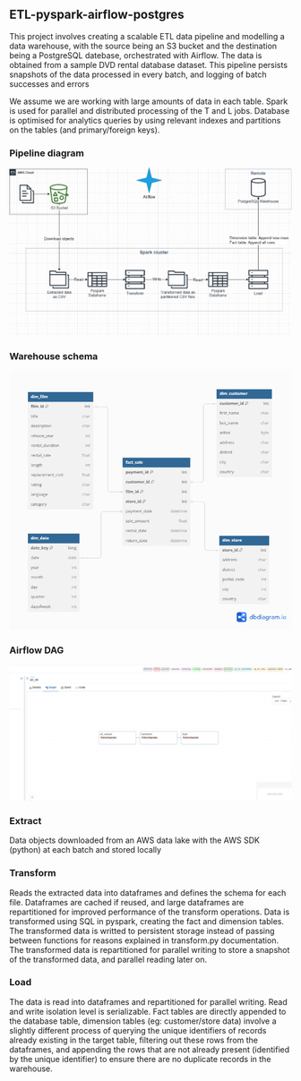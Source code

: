 ## ETL-pyspark-airflow-postgres
This project involves creating a scalable ETL data pipeline and modelling a data warehouse, with the source being an S3 bucket and the destination being a PostgreSQL datebase, orchestrated with Airflow. The data is obtained from a sample DVD rental database dataset. This pipeline persists snapshots of the data processed in every batch, and logging of batch successes and errors

We assume we are working with large amounts of data in each table. Spark is used for parallel and distributed processing of the T and L jobs. Database is optimised for analytics queries by using relevant indexes and partitions on the tables (and primary/foreign keys). 

### Pipeline diagram
![My Image](/Resources/Diagram.jpg "Pipeline diagram")
### Warehouse schema
![My Image](/Resources/Warehouse.png "Warehouse schema")
### Airflow DAG
![My Image](/Resources/Grid.png "Airflow DAG")

### Extract
Data objects downloaded from an AWS data lake with the AWS SDK (python) at each batch and stored locally

### Transform
Reads the extracted data into dataframes and defines the schema for each file. Dataframes are cached if reused, and large dataframes are repartitioned for improved performance of the transform operations. Data is transformed using SQL in pyspark, creating the fact and dimension tables. The transformed data is writted to persistent storage instead of passing between functions for reasons explained in transform.py documentation. The transformed data is repartitioned for parallel writing to store a snapshot of the transformed data, and parallel reading later on. 

### Load
The data is read into dataframes and repartitioned for parallel writing. Read and write isolation level is serializable. Fact tables are directly appended to the database table, dimension tables (eg: customer/store data) involve a slightly different process of querying the unique identifiers of records already existing in the target table, filtering out these rows from the dataframes, and appending the rows that are not already present (identified by the unique identifier) to ensure there are no duplicate records in the warehouse.

